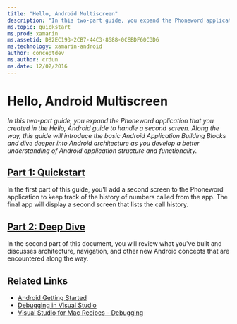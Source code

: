 ```yaml
---
title: "Hello, Android Multiscreen"
description: "In this two-part guide, you expand the Phoneword application that you created in the Hello, Android guide to handle a second screen. Along the way, this guide will introduce the basic Android Application Building Blocks and dive deeper into Android architecture as you develop a better understanding of Android application structure and functionality."
ms.topic: quickstart
ms.prod: xamarin
ms.assetid: D82EC193-2CB7-44C3-8688-0CEBDF60C3D6
ms.technology: xamarin-android
author: conceptdev
ms.author: crdun
ms.date: 12/02/2016
---
```


# Hello, Android Multiscreen

_In this two-part guide, you expand the Phoneword application that you created in the Hello, Android guide to handle a second screen. Along the way, this guide will introduce the basic Android Application Building Blocks and dive deeper into Android architecture as you develop a better understanding of Android application structure and functionality._

##  [Part 1: Quickstart](~/android/get-started/hello-android-multiscreen/hello-android-multiscreen-quickstart.md)

In the first part of this guide, you'll add a second screen to the
Phoneword application to keep track of the history of numbers called
from the app. The final app will display a second screen that lists
the call history.

##  [Part 2: Deep Dive](~/android/get-started/hello-android-multiscreen/hello-android-multiscreen-deepdive.md)

In the second part of this document, you will review what you've built
and discusses architecture, navigation, and other new Android concepts
that are encountered along the way.


## Related Links

- [Android Getting Started](http://developer.android.com/training/index.html)
- [Debugging in Visual Studio](https://docs.microsoft.com/visualstudio/debugger/)
- [Visual Studio for Mac Recipes - Debugging](https://github.com/xamarin/recipes/tree/master/Recipes/cross-platform/ide/debugging)
